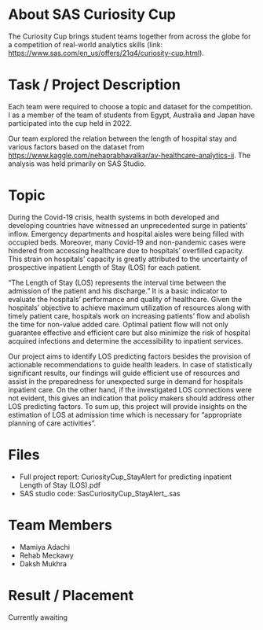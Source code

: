 # About SAS Curiosity Cup

The Curiosity Cup brings student teams together from across the globe for a competition of real-world analytics skills (link: https://www.sas.com/en_us/offers/21q4/curiosity-cup.html).


# Task / Project Description

Each team were required to choose a topic and dataset for the competition. I as a member of the team of students from Egypt, Australia and Japan have participated into the cup held in 2022. 

Our team explored the relation between the length of hospital stay and various factors based on the dataset from https://www.kaggle.com/nehaprabhavalkar/av-healthcare-analytics-ii. The analysis was held primarily on SAS Studio.


# Topic

During the Covid-19 crisis, health systems in both developed and developing countries have witnessed an unprecedented surge in patients’ inflow. Emergency departments and hospital aisles were being filled with occupied beds. Moreover, many Covid-19 and non-pandemic cases were hindered from accessing healthcare due to hospitals’ overfilled capacity. This strain on hospitals’ capacity is greatly attributed to the uncertainty of prospective inpatient Length of Stay (LOS) for each patient. 

“The Length of Stay (LOS) represents the interval time between the admission of the patient and his discharge.” It is a basic indicator to evaluate the hospitals’ performance and quality of healthcare. Given the hospitals’ objective to achieve maximum utilization of resources along with timely patient care, hospitals work on increasing patients’ flow and abolish the time for non-value added care. Optimal patient flow will not only guarantee effective and efficient care but also minimize the risk of hospital acquired infections and determine the accessibility to inpatient services.

Our project aims to identify LOS predicting factors besides the provision of actionable recommendations to guide health leaders. In case of statistically significant results, our findings will guide efficient use of resources and assist in the preparedness for unexpected surge in demand for hospitals inpatient care. On the other hand, if the investigated LOS connections were not evident, this gives an indication that policy makers should address other LOS predicting factors. To sum up, this project will provide insights on the estimation of LOS at admission time which is necessary for “appropriate planning of care activities”.


# Files

- Full project report: CuriosityCup_StayAlert for predicting inpatient Length of Stay (LOS).pdf
- SAS studio code: SasCuriosityCup_StayAlert_.sas


# Team Members

- Mamiya Adachi
- Rehab Meckawy
- Daksh Mukhra


# Result / Placement

Currently awaiting
